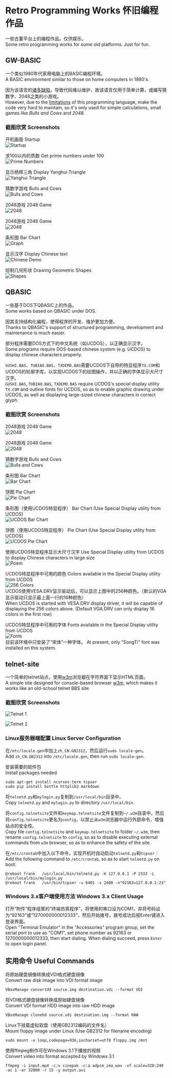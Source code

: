 Retro Programming Works 怀旧编程作品
====================================

一些古董平台上的编程作品。仅供娱乐。  
Some retro programming works for some old platforms. Just for fun.

GW-BASIC
--------

一个类似1980年代家用电脑上的BASIC编程环境。  
A BASIC environment similar to those on home computers in 1980's.

因为该语言的[诸多缺陷](http://www.cnbeta.com/articles/deep/232400.htm)，导致代码难以维护，故该语言仅用于简单计算，或编写猜数字、2048之类的小游戏。  
However, due to the [limitations](http://programmingisterrible.com/post/40132515169/dijkstra-basic) of this programming language, make the code very hard to maintain, so it's only used for simple calculations, small games like *Bulls and Cows* and *2048*.

### 截图欣赏 Screenshots

开机画面 Startup  
![Startup](http://frank-deng.github.io/retro-works/images/GW-BASIC/Startup.png)

求100以内的质数 Get prime numbers under 100  
![Prime Numbers](http://frank-deng.github.io/retro-works/images/GW-BASIC/Prime%20Numbers.png)

显示杨辉三角 Display Yanghui Triangle  
![Yanghui Triangle](http://frank-deng.github.io/retro-works/images/GW-BASIC/Yanghui.png)

猜数字游戏 Bulls and Cows  
![Bulls and Cows](http://frank-deng.github.io/retro-works/images/GW-BASIC/Guessnum.png)

2048游戏 2048 Game  
![2048](http://frank-deng.github.io/retro-works/images/GW-BASIC/2048-1.png)

2048游戏 2048 Game  
![2048](http://frank-deng.github.io/retro-works/images/GW-BASIC/2048-2.png)

条形图 Bar Chart  
![Graph](http://frank-deng.github.io/retro-works/images/GW-BASIC/Graph.png)

显示汉字 Display Chinese text  
![Chinese Demo](http://frank-deng.github.io/retro-works/images/GW-BASIC/Chinese.png)

绘制几何形状 Drawing Geometric Shapes  
![Shapes](http://frank-deng.github.io/retro-works/images/GW-BASIC/Shapes.png)


QBASIC
------

一些基于DOS下QBASIC上的作品。  
Some works based on QBASIC under DOS.

因其支持结构化编程，使得程序的开发、维护更加方便。  
Thanks to QBASIC's support of structured programming, development and maintenance is much easier.

部分程序需要DOS方式下的中文系统（如UCDOS），以正确显示汉字。  
Some programs require DOS-based chinese system (e.g. UCDOS) to display chinese characters properly.

`GUSHI.BAS`、`TUBIAO.BAS`、`TXDEMO.BAS`需要UCDOS下自带的特显程序`TX.COM`和UCDOS的轮廓字库，以实现UCDOS下的绘图操作，并以正确的字体显示大尺寸汉字。  
`GUSHI.BAS`, `TUBIAO.BAS`, `TXDEMO.BAS` require UCDOS's special display utility `TX.COM` and outline fonts for UCDOS, so as to enable graphic drawing under UCDOS, as well as displaying large-sized chinese characters in correct glyph.

### 截图欣赏 Screenshots

2048游戏 2048 Game  
![2048](http://frank-deng.github.io/retro-works/images/QBASIC/2048_1.png)

2048游戏 2048 Game  
![2048](http://frank-deng.github.io/retro-works/images/QBASIC/2048_2.png)

猜数字游戏 Bulls and Cows  
![Bulls and Cows](http://frank-deng.github.io/retro-works/images/QBASIC/guessnum.png)

条形图 Bar Chart  
![Bar Chart](http://frank-deng.github.io/retro-works/images/QBASIC/barchart.png)

饼图 Pie Chart  
![Pie Chart](http://frank-deng.github.io/retro-works/images/QBASIC/piechart.png)

条形图（使用UCDOS特显程序） Bar Chart (Use Special Display utility from UCDOS)  
![UCDOS Bar Chart](http://frank-deng.github.io/retro-works/images/QBASIC/barchart2.png)

饼图（使用UCDOS特显程序） Pie Chart (Use Special Display utility from UCDOS)  
![UCDOS Pie Chart](http://frank-deng.github.io/retro-works/images/QBASIC/piechart2.png)

使用UCDOS特显程序显示大尺寸汉字 Use Special Display utility from UCDOS to display Chinese characters in large size  
![Poem](http://frank-deng.github.io/retro-works/images/QBASIC/poem.png)

UCDOS特显程序中可用的颜色 Colors available in the Special Display utility from UCDOS  
![256 Colors](http://frank-deng.github.io/retro-works/images/QBASIC/256color.png)  
UCDOS使用VESA.DRV显示驱动后，可以显示上图中的256种颜色。（默认的VGA显示驱动只显示最上面一行的16种颜色）  
When UCDOS is started with VESA.DRV display driver, it will be capable of displaying the 256 colors above. (Default VGA.DRV can only display 16 colors in the first row)

UCDOS特显程序中可用的字体 Fonts available in the Special Display utility from UCDOS  
![Fonts](http://frank-deng.github.io/retro-works/images/QBASIC/fonts.png)  
目前该环境中只安装了“宋体”一种字体。 At present, only "SongTi" font was installed on this system.


telnet-site
-----------

一个简单的telnet站点，使用[w3m](http://w3m.sourceforge.net)浏览器在字符界面下显示HTML页面。  
A simple site designed for console-based browser [w3m](http://w3m.sourceforge.net), which makes it works like an old-school telnet BBS site.

### 截图欣赏 Screenshots

![Telnet 1](http://frank-deng.github.io/retro-works/images/telnet-site/telnet1.png)

![Telnet 2](http://frank-deng.github.io/retro-works/images/telnet-site/telnet2.png)

### Linux服务器端配置 Linux Server Configuration

在`/etc/locale.gen`中加上`zh_CN.GB2312`，然后运行`sudo locale-gen`。  
Add `zh_CN.GB2312` into `/etc/locale.gen`, then run `sudo locale-gen`.

安装需要的软件包  
Install packages needed

	sudo apt-get install ncurses-term tcpser
	sudo pip install bottle httplib2 markdown
	
将`telnetd.py`和`mylogin.py`复制到`/usr/local/bin`目录中。  
Copy `telnetd.py` and `mylogin.py` to directory `/usr/local/bin`.

将`config.telnetsite`文件和`keymap.telnetsite`文件复制到`~/.w3m`目录中，然后将`config.telnetsite`更名为`config`，以禁止从`w3m`浏览器中运行外部命令，增强站点的安全性。  
Copy file `config.telnetsite` and `keymap.telnetsite` to folder `~/.w3m`, then rename `config.telnetsite` to `config`, so as to disable executing external commands from `w3m` browser, so as to enhance the safety of the site.

在`/etc/crontab`中加入以下命令，实现开机时自动启动`telnetd.py`和`tcpser`：  
Add the following command to `/etc/crontab`, so as to start `telnetd.py` on boot:

	@reboot frank	/usr/local/bin/telnetd.py -H 127.0.0.1 -P 2333 -L /usr/local/bin/mylogin.py
	@reboot frank   /usr/bin/tcpser -v 6401 -s 2400 -n"92163=127.0.0.1:23"

### Windows 3.x客户端使用方法 Windows 3.x Client Usage

打开“附件”程序组里的“终端仿真程序”，将使用的串口设为COM1，并将号码设为“92163”或“1270000000012333”，然后开始拨号，拨号成功后按Enter键进入登录界面。  
Open "Terminal Emulator" in the "Accessories" program group, set the serial port to use as "COM1", set phone number as 92163 or 1270000000012333, then start dialing. When dialing succeed, press `Enter` to open login panel.


实用命令 Useful Commands
-----------------------

将原始硬盘镜像转换成VDI格式硬盘镜像  
Convert raw disk image into VDI format image

	VBoxManage convertdd source.img destination.vdi --format VDI

将VDI格式硬盘镜像转换成原始硬盘镜像  
Convert VDI format HDD image into raw HDD image

	VBoxManage clonehd source.vdi destination.img --format RAW

Linux下挂载虚拟软盘（使用GB2312编码的文件名）  
Mount floppy image under Linux (Use GB2312 for filename encoding)

	sudo mount -o loop,codepage=936,iocharset=utf8 floppy.img /mnt

使用ffmpeg制作可在Windows 3.1下播放的视频  
Convert video into format accepted by Windows 3.1

	ffmpeg -i input.mp4 -c:v cinepak -c:a adpcm_ima_wav -vf scale=320:240 -ac 1 -ar 32000 -r 15 -y output.avi

